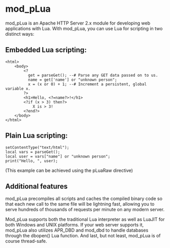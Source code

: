 mod_pLua
========

mod_pLua is an Apache HTTP Server 2.x module for developing web applications with Lua.
With mod_pLua, you can use Lua for scripting in two distinct ways:

Embedded Lua scripting:
-----------------------

    <html>
        <body>
            <?
              get = parseGet(); --# Parse any GET data passed on to us.
              name = get['name'] or "unknown person";
              x = (x or 0) + 1; --# Increment a persistent, global variable x.
            ?>
            <h1>Hello, <?=name?>!</h1>
            <?if (x > 3) then?>
                X is > 3!
            <?end?>
        </body>
    </html>


Plain Lua scripting:
--------------------

    setContentType("text/html");
    local vars = parseGet();
    local user = vars["name"] or "unknown person";
    print("Hello, ", user);

(This example can be achieved using the pLuaRaw directive)


Additional features
-------------------

mod_pLua precompiles all scripts and caches the compiled binary code so that each new call to the same file will be lightning fast, allowing you to serve hundreds of thousands of requests per minute on any modern server.

Mod_pLua supports both the traditional Lua interpreter as well as LuaJIT for both Windows and UNIX platforms.
If your web server supports it, mod_pLua also utilizes APR_DBD and mod_dbd to handle databases through the dbopen() Lua function. And last, but not least, mod_pLua is of course thread-safe.